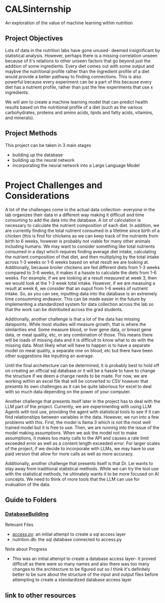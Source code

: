 # CALSinternship
An exploration of the value of machine learning within nutrition

## Project Objectives
Lots of data in the nutrition labs have gone unused- deemed insignificant by statistical analysis. However, perhaps there is a missing correlation unseen because of it's relations to other unseen factors that go beyond just the addition of some ingredients. Every diet comes out with some output and maybve the nutritional profile rather than the ingredient profile of a diet would provide a better pathway to finding connections. This is also powerful because every experiment can be a part of this because every diet has a nutrient profile, rather than just the few experiments that use x ingredients. 

We will aim to create a machine learning model that can predict health results based on the nutritional profile of a diet (such as the various carbohydrates, proteins and amino acids, lipids and fatty acids, vitamins, and minerals).

## Project Methods
This project can be taken in 3 main stages 
- building up the database
- building up the neural network
- incorporating the neural network into a Large Language Model

# Project Challenges and Considerations 
A lot of the challenges come in the actual data collection- everyone in the lab organizes their data in a different way making it difficult and time consuming to add the data into the database. A lot of calculation is necessary to calculate the nutrient composition of each diet. In addition, we are currently finding the total nutrient consumed in a lifetime since birth of a chicken (this is find for chickens as we can keep track of the nutrients from birth to 6 weeks, however is probably not viable for many other animals including humans. We may want to consider something like total nutrients consumed in a day) which requires finding average diet intake, calculating the nutrient composition of that diet, and then multiplying by the total intake across 1-3 weeks or 1-6 weeks based on what result we are looking at. Additionally, because broiler chickens are fed different diets from 1-3 weeks compared to 3-6 weeks, it makes it a hassle to calculate the diets from 1-6 weeks. For example, if we are looking at a result measured at week 3, then we would look at the 1-3 week total intake. However, if we are measuing a result at week 6, we consider that an ouput from 1-6 weeks of nutrient intake. So, as you can see, inputting data into the database is an extremely time consumming endeavor. This can be made easier in the future by implementing a standardized system for data collection across the lab so that the work can be distributed across the grad students.

Additionally, another challenge is that a lot of the data has missing datapoints. While most studies will measure growth, that is where the similarities end. Some measure blood, or liver gene data, or breast gene data, or meat quality, etc, or any combination of those. This means there will be loads of missing data and it is difficult to know what to do with the missing data. Most likely what will have to happen is to have a separate model on meat quality, a separate one on blood, etc but there have been other suggestions like inputting an average.

Until the final archetecture can be determined, it is probably best to hold off on creating an official sql database or it will be a hassle to have to change the structure if we deem a change needs to be made. For now, we are working within an excel file that will be converted to CSV however that presents its own challenges as it can be quite laborious for excel to deal with so much data depending on the power of your computer. 

Another challenge that presents itself later in the project has to deal with the LLM part of the project. Currently, we are experimenting with using LLM Agents with tool use, providing the agent with statistical tools to see if it can find relationships between variables in the data. However, we run into a few problems with this. First, the model is llama 3 which is not the most well trained model but it is free to use. Then, we are running into the issue of the model making assumptions. When we ask the model not to make assumptions, it makes too many calls to the API and causes a rate limit exceeded error as well as a content length exceeded error. For larger scales of the project, if we decide to incorporate with LLMs, we may have to use paid version that allow for more calls as well as more accuracy. 

Additionally, another challenge that presents itself is that Dr. Lei wants to stay away from traditional statistical methods. While we can try the tool use with the statistical methods, he ultimately wants it to be more focused on AI concepts. We need to think of more tools that the LLM can use for evaluation of the data.

## Guide to Folders
### [DatabaseBuilding](./DatabaseBuilding)
Relevant Files 
- [access.py](./DatabaseBuilding/access.py): an initial attempt to create a sql access layer
- nutrition.db: the sql database connected to access.py

Note about Progress
- This was an initial attempt to create a database access layer- it proved difficult as there were so many names and also there was too many changes to the architecture to be figured out so I think it's definitely better to be sure about the structure of the input and output files before attempting to create a standardized database access layer




## link to other resources
